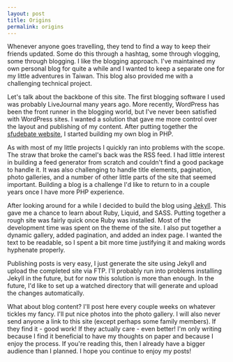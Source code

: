 ```yaml
---
layout: post
title: Origins
permalink: origins
---
```


Whenever anyone goes travelling, they tend to find a way to keep their friends updated. Some do this through a hashtag, some through vlogging, some through blogging. I like the blogging approach. I've maintained my own personal blog for quite a while and I wanted to keep a separate one for my little adventures in Taiwan. This blog also provided me with a challenging technical project.

Let's talk about the backbone of this site. The first blogging software I used was probably LiveJournal many years ago. More recently, WordPress has been the front runner in the blogging world, but I've never been satisfied with WordPress sites. I wanted a solution that gave me more control over the layout and publishing of my content. After putting together the [sfudebate website](http://sfudebate.ca), I started building my own blog in PHP.

As with most of my little projects I quickly ran into problems with the scope. The straw that broke the camel's back was the RSS feed. I had little interest in building a feed generator from scratch and couldn't find a good package to handle it. It was also challenging to handle title elements, pagination, photo galleries, and a number of other little parts of the site that seemed important. Building a blog is a challenge I'd like to return to in a couple years once I have more PHP experience.

After looking around for a while I decided to build the blog using [Jekyll](http://jekyllrb.com/). This gave me a chance to learn about Ruby, Liquid, and SASS. Putting together a rough site was fairly quick once Ruby was installed. Most of the development time was spent on the theme of the site. I also put together a dynamic gallery, added pagination, and added an index page. I wanted the text to be readable, so I spent a bit more time justifying it and making words hyphenate properly.

Publishing posts is very easy, I just generate the site using Jekyll and upload the completed site via FTP. I'll probably run into problems installing Jekyll in the future, but for now this solution is more than enough. In the future, I'd like to set up a watched directory that will generate and upload the changes automatically.

What about blog content? I'll post here every couple weeks on whatever tickles my fancy. I'll put nice photos into the photo gallery. I will also never send anyone a link to this site (except perhaps some family members). If they find it - good work! If they actually care - even better! I'm only writing because I find it beneficial to have my thoughts on paper and because I enjoy the process. If you're reading this, then I already have a bigger audience than I planned. I hope you continue to enjoy my posts!
